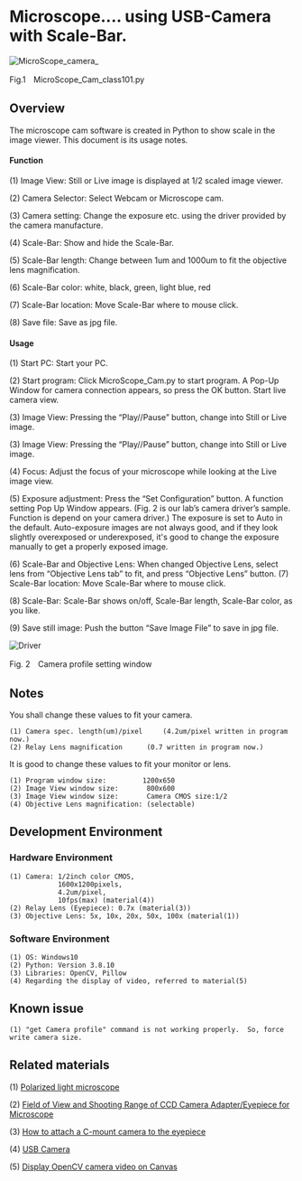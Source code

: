 # Microscope.... using USB-Camera  with Scale-Bar.
![MicroScope_camera_](https://user-images.githubusercontent.com/131073488/232638774-941036c1-b2d0-416e-9a37-8034ef27601f.jpg)<p>
Fig.1　MicroScope_Cam_class101.py

## Overview
The microscope cam software is created in Python to show scale in the image viewer. This document is its usage notes. <p>
#### Function
(1) Image View: Still or Live image is displayed at 1/2 scaled image viewer.<p>
(2) Camera Selector: Select Webcam or Microscope cam. <p>
(3) Camera setting: Change the exposure etc. using the driver provided by the camera manufacture. <p>
(4) Scale-Bar: Show and hide the Scale-Bar. <p>
(5) Scale-Bar length: Change between 1um and 1000um to fit the objective lens magnification. <p>
(6) Scale-Bar color: white, black, green, light blue, red <p>
(7) Scale-Bar location: Move Scale-Bar where to mouse click. <p>
  (8) Save file: Save as jpg file.  <p>
#### Usage
  (1) Start PC: Start your PC. <p>
  (2) Start program: Click MicroScope_Cam.py to start program. A Pop-Up Window for camera connection appears, so press the OK button. Start live camera view. <p>
  (3) Image View: Pressing the “Play//Pause” button, change into Still or Live image. <p>
  (3) Image View: Pressing the “Play//Pause” button, change into Still or Live image. <p>
  (4) Focus: Adjust the focus of your microscope while looking at the Live image view. <p>
  (5) Exposure adjustment: Press the “Set Configuration” button. A function setting Pop Up Window appears. (Fig. 2 is our lab’s camera driver’s sample. Function is depend on your camera driver.) The exposure is set to Auto in the default. Auto-exposure images are not always good, and if they look slightly overexposed or underexposed, it's good to change the exposure manually to get a properly exposed image. <p>
  (6) Scale-Bar and Objective Lens: When changed Objective Lens, select lens from “Objective Lens tab” to fit, and press “Objective Lens” button.
  (7) Scale-Bar location: Move Scale-Bar where to mouse click. <p>
  (8) Scale-Bar: Scale-Bar shows on/off, Scale-Bar length, Scale-Bar color, as you like. <p>
  (9) Save still image: Push the button “Save Image File” to save in jpg file. <p>
    
  ![Driver](https://user-images.githubusercontent.com/131073488/233557365-10122650-103b-40a2-9279-da5d800b0f85.png) <p>
    Fig. 2　Camera profile setting window

## Notes  
You shall change these values to fit your camera.<p>
  ```
  (1) Camera spec. length(um)/pixel 	(4.2um/pixel written in program now.)
  (2) Relay Lens magnification		(0.7 written in program now.)
  ```
It is good to change these values to fit your monitor or lens. <p>
  ```
  (1) Program window size:		   1200x650
  (2) Image View window size:	    800x600
  (3) Image View window size: 		Camera CMOS size:1/2
  (4) Objective Lens magnification:	(selectable)
  ```
  
## Development Environment
### Hardware Environment
  ```
  (1) Camera: 1/2inch color CMOS, 
              1600x1200pixels, 
              4.2um/pixel, 
              10fps(max) (material(4))
  (2) Relay Lens (Eyepiece): 0.7x (material(3))
  (3) Objective Lens: 5x, 10x, 20x, 50x, 100x (material(1))
  ```
### Software Environment
  ```
  (1) OS: Windows10
  (2) Python: Version 3.8.10
  (3) Libraries: OpenCV, Pillow
  (4) Regarding the display of video, referred to material(5)
  ```
## Known issue
  ```
  (1) "get Camera profile" command is not working properly.  So, force write camera size.
  ```
## Related materials
 
  (1) [Polarized light microscope](https://www.microscope.healthcare.nikon.com/products/polarizing-microscopes/eclipse-lv100n-pol) <p>
  (2) [Field of View and Shooting Range of CCD Camera Adapter/Eyepiece for Microscope](https://www-mecan-co-jp.translate.goog/microscope/Digital/USB/View-Range.htm?_x_tr_sl=ja&_x_tr_tl=en&_x_tr_hl=ja&_x_tr_pto=wapp) <p>
  (3) [How to attach a C-mount camera to the eyepiece](https://www-mecan-co-jp.translate.goog/microscope/Digital/USB/Join-Micro.html?_x_tr_sl=ja&_x_tr_tl=en&_x_tr_hl=ja&_x_tr_pto=wapp) <p>
  (4) [USB Camera](https://www-trinity--lab-co-jp.translate.goog/IUC_cam/shiyou.html?_x_tr_sl=ja&_x_tr_tl=en&_x_tr_hl=ja&_x_tr_pto=wapp) <p>
  (5) [Display OpenCV camera video on Canvas](https://imagingsolution-net.translate.goog/program/python/tkinter/display_opencv_video_canvas/?_x_tr_sl=ja&_x_tr_tl=en&_x_tr_hl=ja&_x_tr_pto=wapp)
 
